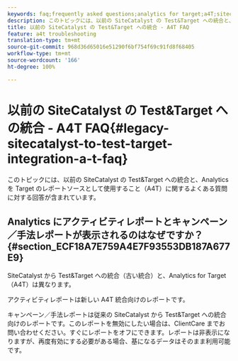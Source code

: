 ```yaml
---
keywords: faq;frequently asked questions;analytics for target;a4T;sitecatalyst;campaign>recipe;test&target;integration
description: このトピックには、以前の SiteCatalyst の Test&Target への統合と、Analytics を Target のレポートソースとして使用すること（A4T）に関するよくある質問に対する回答が含まれています。
title: 以前の SiteCatalyst の Test&Target への統合 - A4T FAQ
feature: a4t troubleshooting
translation-type: tm+mt
source-git-commit: 968d36d65016e51290f6bf754f69c91fd8f68405
workflow-type: tm+mt
source-wordcount: '166'
ht-degree: 100%

---
```



# 以前の SiteCatalyst の Test&amp;Target への統合 - A4T FAQ{#legacy-sitecatalyst-to-test-target-integration-a-t-faq}

このトピックには、以前の SiteCatalyst の Test&amp;Target への統合と、Analytics を Target のレポートソースとして使用すること（A4T）に関するよくある質問に対する回答が含まれています。

## Analytics にアクティビティレポートとキャンペーン／手法レポートが表示されるのはなぜですか？{#section_ECF18A7E759A4E7F93553DB187A677E9}

SiteCatalyst から Test&amp;Target への統合（古い統合）と、Analytics for Target（A4T）は異なります。

アクティビティレポートは新しい A4T 統合向けのレポートです。

キャンペーン／手法レポートは従来の SiteCatalyst から Test&amp;Target への統合向けのレポートです。このレポートを無効にしたい場合は、ClientCare までお問い合わせください。すぐにレポートをオフにできます。レポートは非表示になりますが、再度有効にする必要がある場合、基になるデータはそのまま利用可能です。
